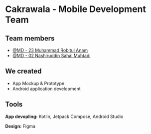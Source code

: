 
# Cakrawala - Mobile Development Team


## Team members

- [@MD - 23 Muhammad Robitul Anam](https://www.github.com/octokatherine)
- [@MD - 02 Nashiruddin Sahal Muhtadi]()


## We created

- App Mockup & Prototype
- Android application development


## Tools

**App devopling:** Kotlin, Jetpack Compose, Android Studio

**Design:** Figma

